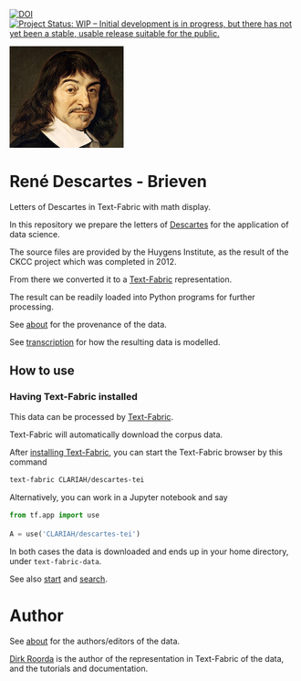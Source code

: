[![DOI](https://zenodo.org/badge/570809409.svg)](https://zenodo.org/badge/latestdoi/570809409)
[![Project Status: WIP – Initial development is in progress, but there has not yet been a stable, usable release suitable for the public.](https://www.repostatus.org/badges/latest/wip.svg)](https://www.repostatus.org/#wip)

![descartes](docs/images/logo.png)

# René Descartes - Brieven

Letters of Descartes in Text-Fabric with math display.

In this repository we prepare the letters of
[Descartes](https://en.wikipedia.org/wiki/René_Descartes)
for the application of data science.

The source files are provided by the Huygens Institute, as the result of the CKCC project which was completed
in 2012.

From there we converted it to a
[Text-Fabric](https://github.com/annotation/text-fabric)
representation.

The result can be readily loaded into Python programs for further processing.

See [about](docs/about.md) for the provenance of the data.

See [transcription](docs/transcription.md) for how the resulting data is modelled.

## How to use

### Having Text-Fabric installed

This data can be processed by 
[Text-Fabric](https://annotation.github.io/text-fabric/tf).

Text-Fabric will automatically download the corpus data.

After [installing Text-Fabric](https://annotation.github.io/text-fabric/tf/about/install.html),
you can start the Text-Fabric browser by this command

```sh
text-fabric CLARIAH/descartes-tei
```

Alternatively, you can work in a Jupyter notebook and say

```python
from tf.app import use

A = use('CLARIAH/descartes-tei')
```

In both cases the data is downloaded and ends up in your home directory,
under `text-fabric-data`.

See also 
[start](https://nbviewer.jupyter.org/github/CLARIAH/descartes-tf/blob/main/tutorial/start.ipynb)
and
[search](https://nbviewer.jupyter.org/github/CLARIAH/descartes-tf/blob/main/tutorial/search.ipynb).

# Author

See [about](docs/about.md) for the authors/editors of the data.

[Dirk Roorda](https://github.com/dirkroorda) is the author of the representation in Text-Fabric of the data,
and the tutorials and documentation.
